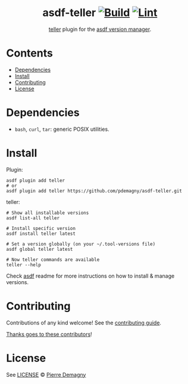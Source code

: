 <div align="center">

# asdf-teller [![Build](https://github.com/pdemagny/asdf-teller/actions/workflows/build.yml/badge.svg)](https://github.com/pdemagny/asdf-teller/actions/workflows/build.yml) [![Lint](https://github.com/pdemagny/asdf-teller/actions/workflows/lint.yml/badge.svg)](https://github.com/pdemagny/asdf-teller/actions/workflows/lint.yml)


[teller](https://github.com/tellerops/teller) plugin for the [asdf version manager](https://asdf-vm.com).

</div>

# Contents

- [Dependencies](#dependencies)
- [Install](#install)
- [Contributing](#contributing)
- [License](#license)

# Dependencies

- `bash`, `curl`, `tar`: generic POSIX utilities.

# Install

Plugin:

```shell
asdf plugin add teller
# or
asdf plugin add teller https://github.com/pdemagny/asdf-teller.git
```

teller:

```shell
# Show all installable versions
asdf list-all teller

# Install specific version
asdf install teller latest

# Set a version globally (on your ~/.tool-versions file)
asdf global teller latest

# Now teller commands are available
teller --help
```

Check [asdf](https://github.com/asdf-vm/asdf) readme for more instructions on how to
install & manage versions.

# Contributing

Contributions of any kind welcome! See the [contributing guide](contributing.md).

[Thanks goes to these contributors](https://github.com/pdemagny/asdf-teller/graphs/contributors)!

# License

See [LICENSE](LICENSE) © [Pierre Demagny](https://github.com/pdemagny/)
